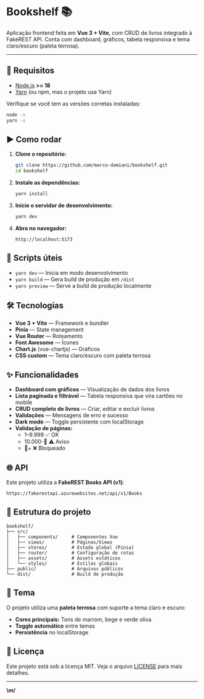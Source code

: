 # Bookshelf 📚

Aplicação frontend feita em **Vue 3 + Vite**, com CRUD de livros integrado à FakeREST API. Conta com dashboard, gráficos, tabela responsiva e tema claro/escuro (paleta terrosa).

---

## 🚀 Requisitos

- [Node.js](https://nodejs.org/) **>= 18**
- [Yarn](https://yarnpkg.com/) (ou npm, mas o projeto usa Yarn)

Verifique se você tem as versões corretas instaladas:

```bash
node -v
yarn -v
```

## ▶️ Como rodar

1. **Clone o repositório:**
   ```bash
   git clone https://github.com/marco-damiani/bookshelf.git
   cd bookshelf
   ```

2. **Instale as dependências:**
   ```bash
   yarn install
   ```

3. **Inicie o servidor de desenvolvimento:**
   ```bash
   yarn dev
   ```

4. **Abra no navegador:**
   ```
   http://localhost:5173
   ```

## 📜 Scripts úteis

- `yarn dev` — Inicia em modo desenvolvimento
- `yarn build` — Gera build de produção em `/dist`
- `yarn preview` — Serve a build de produção localmente

## 🛠️ Tecnologias

- **Vue 3 + Vite** — Framework e bundler
- **Pinia** — State management
- **Vue Router** — Roteamento
- **Font Awesome** — Ícones
- **Chart.js** (vue-chartjs) — Gráficos
- **CSS custom** — Tema claro/escuro com paleta terrosa

## ✨ Funcionalidades

- **Dashboard com gráficos** — Visualização de dados dos livros
- **Lista paginada e filtrável** — Tabela responsiva que vira cartões no mobile
- **CRUD completo de livros** — Criar, editar e excluir livros
- **Validações** — Mensagens de erro e sucesso
- **Dark mode** — Toggle persistente com localStorage
- **Validação de páginas:**
  - 1–9.999 ✅ OK
  - 10.000-🥚 ⚠️ Aviso
  - 🥚+ ❌ Bloqueado

## 🌐 API

Este projeto utiliza a **FakeREST Books API (v1)**:

```
https://fakerestapi.azurewebsites.net/api/v1/Books
```

## 📂 Estrutura do projeto

```
bookshelf/
├── src/
│   ├── components/     # Componentes Vue
│   ├── views/          # Páginas/Views
│   ├── stores/         # Estado global (Pinia)
│   ├── router/         # Configuração de rotas
│   ├── assets/         # Assets estáticos
│   └── styles/         # Estilos globais
├── public/             # Arquivos públicos
└── dist/               # Build de produção
```

## 🎨 Tema

O projeto utiliza uma **paleta terrosa** com suporte a tema claro e escuro:

- **Cores principais:** Tons de marrom, bege e verde oliva
- **Toggle automático** entre temas
- **Persistência** no localStorage


## 📝 Licença

Este projeto está sob a licença MIT. Veja o arquivo [LICENSE](LICENSE) para mais detalhes.

---

**\m/**
